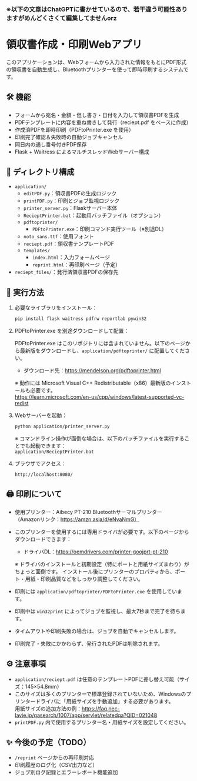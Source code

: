 ﻿### ※以下の文章はChatGPTに書かせているので、若干違う可能性ありますがめんどくさくて編集してませんorz
 
# 領収書作成・印刷Webアプリ

このアプリケーションは、Webフォームから入力された情報をもとにPDF形式の領収書を自動生成し、Bluetoothプリンターを使って即時印刷するシステムです。

## 🛠️ 機能

- フォームから宛名・金額・但し書き・日付を入力して領収書PDFを生成
- PDFテンプレートに内容を重ね書きして発行（reciept.pdf をベースに作成）
- 作成済PDFを即時印刷（PDFtoPrinter.exe を使用）
- 印刷完了確認＆失敗時の自動ジョブキャンセル
- 同日内の通し番号付きPDF保存
- Flask + Waitress によるマルチスレッドWebサーバー構成

## 📂 ディレクトリ構成

- `application/`
  - `editPDF.py`：領収書PDFの生成ロジック
  - `printPDF.py`：印刷とジョブ監視ロジック
  - `printer_server.py`：Flaskサーバー本体
  - `RecieptPrinter.bat`：起動用バッチファイル（オプション）
  - `pdftoprinter/`
    - `PDFtoPrinter.exe`：印刷コマンド実行ツール（※別途DL）
  - `noto_sans.ttf`：使用フォント
  - `reciept.pdf`：領収書テンプレートPDF
  - `templates/`
    - `index.html`：入力フォームページ
    - `reprint.html`：再印刷ページ（予定）
- `reciept_files/`：発行済領収書PDFの保存先

## 🚀 実行方法

1. 必要なライブラリをインストール：

    ```bash
    pip install flask waitress pdfrw reportlab pywin32
    ```

2. PDFtoPrinter.exe を別途ダウンロードして配置：

    PDFtoPrinter.exe はこのリポジトリには含まれていません。以下のページから最新版をダウンロードし、`application/pdftoprinter/` に配置してください。

    - ダウンロード先：https://mendelson.org/pdftoprinter.html

    ※ 動作には Microsoft Visual C++ Redistributable（x86）最新版のインストールも必要です。  
    https://learn.microsoft.com/en-us/cpp/windows/latest-supported-vc-redist

3. Webサーバーを起動：

    ```bash
    python application/printer_server.py
    ```

    ※ コマンドライン操作が面倒な場合は、以下のバッチファイルを実行することでも起動できます：  
    `application/RecieptPrinter.bat`

4. ブラウザでアクセス：

    ```
    http://localhost:8080/
    ```

## 🖨️ 印刷について

- 使用プリンター：Aibecy PT-210 Bluetoothサーマルプリンター  
  （Amazonリンク：https://amzn.asia/d/eNvaNmG）

- このプリンターを使用するには専用ドライバが必要です。以下のページからダウンロードできます：

  - ドライバDL：https://oemdrivers.com/printer-goojprt-pt-210

  ※ ドライバのインストールと初期設定（特にポートと用紙サイズまわり）がちょっと面倒です。
    インストール後にプリンターのプロパティから、ポート・用紙・印刷品質などをしっかり調整してください。

- 印刷には `application/pdftoprinter/PDFtoPrinter.exe` を使用しています。
- 印刷中は `win32print` によってジョブを監視し、最大7秒まで完了を待ちます。
- タイムアウトや印刷失敗の場合は、ジョブを自動でキャンセルします。
- 印刷完了・失敗にかかわらず、発行されたPDFは削除されます。

## ⚙️ 注意事項

- `application/reciept.pdf` は任意のテンプレートPDFに差し替え可能（サイズ：145×54.8mm）
- このサイズは多くのプリンターで標準登録されていないため、Windowsのプリンタードライバに「用紙サイズを手動追加」する必要があります。  
  用紙サイズの追加方法の例：https://faq.nec-lavie.jp/qasearch/1007/app/servlet/relatedqa?QID=021048
- `printPDF.py` 内で使用するプリンター名・用紙サイズを設定してください。

## ✨ 今後の予定（TODO）

- `/reprint` ページからの再印刷対応
- 印刷履歴のログ化（CSV出力など）
- ジョブ別ログ記録とエラーレポート機能追加
